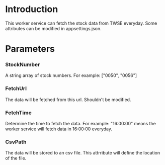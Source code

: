 # Introduction

This worker service can fetch the stock data from TWSE everyday.
Some attributes can be modified in appsettings.json.

# Parameters

### StockNumber
A string array of stock numbers.
For example: ["0050", "0056"]

### FetchUrl
The data will be fetched from this url.
Shouldn't be modified.

### FetchTime
Determine the time to fetch the data.
For example: "16:00:00" means the worker service will fetch data in 16:00:00 everyday.

### CsvPath
The data will be stored to an csv file.
This attrribute will define the location of the file.